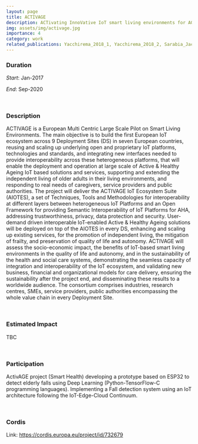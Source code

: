 ```yaml
---
layout: page
title: ACTIVAGE 
description: ACTivating InnoVative IoT smart living environments for AGEing well
img: assets/img/activage.jpg
importance: 4
category: work
related_publications: Yacchirema_2018_1, Yacchirema_2018_2, Sarabia_Jacome_2019, Sarabia_J_come_2020
---
```


### Duration

*Start*: Jan-2017


*End*: Sep-2020 

&nbsp;

### Description
ACTIVAGE is a European Multi Centric Large Scale Pilot on Smart Living Environments. The main objective is to build the first European IoT ecosystem across 9 Deployment Sites (DS) in seven European countries, reusing and scaling up underlying open and proprietary IoT platforms, technologies and standards, and integrating new interfaces needed to provide interoperability across these heterogeneous platforms, that will enable the deployment and operation at large scale of Active & Healthy Ageing IoT based solutions and services, supporting and extending the independent living of older adults in their living environments, and responding to real needs of caregivers, service providers and public authorities. The project will deliver the ACTIVAGE IoT Ecosystem Suite (AIOTES), a set of Techniques, Tools and Methodologies for interoperability at different layers between heterogeneous IoT Platforms and an Open Framework for providing Semantic Interoperability of IoT Platforms for AHA, addressing trustworthiness, privacy, data protection and security. User-demand driven interoperable IoT-enabled Active & Healthy Ageing solutions will be deployed on top of the AIOTES in every DS, enhancing and scaling up existing services, for the promotion of independent living, the mitigation of frailty, and preservation of quality of life and autonomy. ACTIVAGE will assess the socio-economic impact, the benefits of IoT-based smart living environments in the quality of life and autonomy, and in the sustainability of the health and social care systems, demonstrating the seamless capacity of integration and interoperability of the IoT ecosystem, and validating new business, financial and organizational models for care delivery, ensuring the sustainability after the project end, and disseminating these results to a worldwide audience. The consortium comprises industries, research centres, SMEs, service providers, public authorities encompassing the whole value chain in every Deployment Site.



&nbsp;


### Estimated Impact
TBC


&nbsp;

### Participation
ActivAGE project (Smart Health) developing a prototype based on ESP32 to detect elderly falls using Deep Learning (Python-TensorFlow-C programming languages). Implementing a Fall detection system using an IoT architecture following the IoT-Edge-Cloud Continuum.



&nbsp;

### Cordis
Link: https://cordis.europa.eu/project/id/732679

&nbsp;


